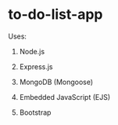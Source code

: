 # to-do-list-app

Uses:

1. Node.js

2. Express.js

3. MongoDB (Mongoose)

4. Embedded JavaScript (EJS)

4. Bootstrap

